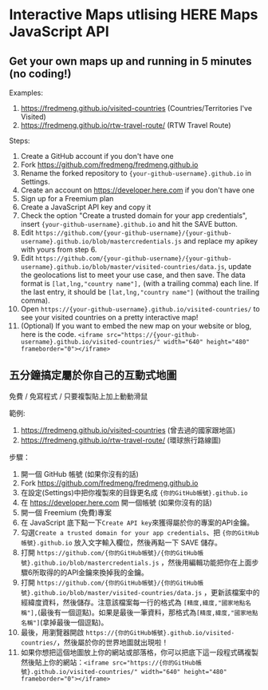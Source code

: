 # Interactive Maps utlising HERE Maps JavaScript API

## Get your own maps up and running in 5 minutes (no coding!)

Examples: 
1. https://fredmeng.github.io/visited-countries (Countries/Territories I've Visited)
2. https://fredmeng.github.io/rtw-travel-route/ (RTW Travel Route)

Steps:
1. Create a GitHub account if you don't have one
2. Fork https://github.com/fredmeng/fredmeng.github.io
3. Rename the forked repository to `{your-github-username}.github.io` in Settings.
4. Create an account on https://developer.here.com if you don't have one
5. Sign up for a Freemium plan
6. Create a JavaScript API key and copy it
7. Check the option "Create a trusted domain for your app credentials", insert `{your-github-username}.github.io` and hit the SAVE button.
8. Edit `https://github.com/{your-github-username}/{your-github-username}.github.io/blob/mastercredentials.js`
and replace my apikey with yours from step 6.
9. Edit `https://github.com/{your-github-username}/{your-github-username}.github.io/blob/master/visited-countries/data.js`, update the geolocations list to meet your use case, and then save. The data format is `[lat,lng,"country name"],` (with a trailing comma) each line. If the last entry, it should be `[lat,lng,"country name"]` (without the trailing comma).
10. Open `https://{your-github-username}.github.io/visited-countries/` to see your visited countries on a pretty interactive map!
11. (Optional) If you want to embed the new map on your website or blog, here is the code. `<iframe src="https://{your-github-username}.github.io/visited-countries/" width="640" height="480" frameborder="0"></iframe>`

## 五分鐘搞定屬於你自己的互動式地圖 

免費 / 免寫程式 / 只要複製貼上加上動動滑鼠

範例:
1. https://fredmeng.github.io/visited-countries (曾去過的國家跟地區)
2. https://fredmeng.github.io/rtw-travel-route/ (環球旅行路線圖)

步驟：
1. 開一個 GitHub 帳號 (如果你沒有的話)
2. Fork https://github.com/fredmeng/fredmeng.github.io
3. 在設定(Settings)中把你複製來的目錄更名成 `{你的GitHub帳號}.github.io`
4. 在 https://developer.here.com 開一個帳號 (如果你沒有的話)
5. 開一個 Freemium (免費)專案
6. 在 JavaScript 底下點一下`Create API key`來獲得屬於你的專案的API金鑰。
7. 勾選`Create a trusted domain for your app credentials`、把 `{你的GitHub帳號}.github.io` 放入文字輸入欄位，然後再點一下 SAVE 儲存。
8. 打開 `https://github.com/{你的GitHub帳號}/{你的GitHub帳號}.github.io/blob/mastercredentials.js` ，然後用編輯功能把你在上面步驟6所取得的的API金鑰來換掉我的金鑰。
9. 打開 `https://github.com/{你的GitHub帳號}/{你的GitHub帳號}.github.io/blob/master/visited-countries/data.js` ，更新該檔案中的經緯度資料，然後儲存。注意該檔案每一行的格式為 `[精度,緯度,"國家地點名稱"],`(最後有一個逗點)。如果是最後一筆資料，那格式為`[精度,緯度,"國家地點名稱"]`(拿掉最後一個逗點)。
10. 最後，用瀏覽器開啟 `https://{你的GitHub帳號}.github.io/visited-countries/`，然後屬於你的世界地圖就出現啦！
11. 如果你想把這個地圖放上你的網站或部落格，你可以把底下這一段程式碼複製然後貼上你的網站：`<iframe src="https://{你的GitHub帳號}.github.io/visited-countries/" width="640" height="480" frameborder="0"></iframe>`

